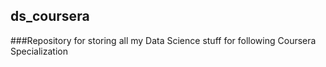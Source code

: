 ## ds_coursera
###Repository for storing all my Data Science stuff for following Coursera Specialization
